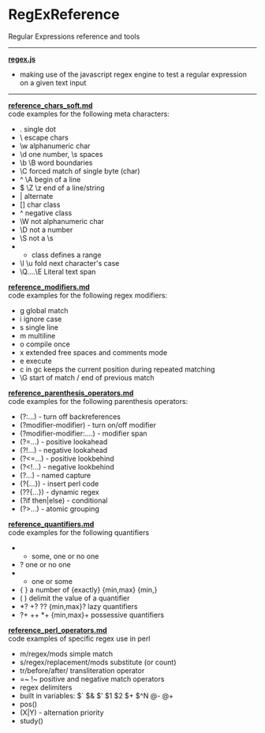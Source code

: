 # RegExReference

Regular Expressions reference and tools

---

**[regex.js](./regex.js)**</br>
- making use of the javascript regex engine to test a regular expression on a given text input

---

**[reference_chars_soft.md](./reference_chars_soft.md)**</br>
code examples for the following meta characters:</br>
- . single dot
- \ escape chars
- \w alphanumeric char
- \d one number, \s spaces
- \b \B word boundaries
- \C forced match of single byte (char)
- ^ \A begin of a line
- $ \Z \z end of a line/string
- | alternate
- [] char class
- ^ negative class
- \W not alphanumeric char
- \D not a number
- \S not a \s
- - class defines a range
- \l \u fold next character's case
- \Q....\E Literal text span


**[reference_modifiers.md](./reference_modifiers.md)**</br>
code examples for the following regex modifiers:</br>
- g global match
- i	ignore case
- s single line
- m multiline
- o compile once
- x	extended free spaces and comments mode
- e execute
- c in gc keeps the current position during repeated matching
- \G start of match / end of previous match

**[reference_parenthesis_operators.md](./reference_parenthesis_operators.md)**</br>
code examples for the following parenthesis operators:</br>
- (?:...) - turn off backreferences
- (?modifier-modifier) - turn on/off modifier
- (?modifier-modifier:....) - modifier span
- (?=...) - positive lookahead
- (?!...) - negative lookahead
- (?<=...) - positive lookbehind
- (?<!...) - negative lookbehind
- (?...) - named capture
- (?{...}) - insert perl code
- (??{...}) - dynamic regex
- (?if then|else) - conditional
- (?>...) - atomic grouping

**[reference_quantifiers.md](reference_quantifiers.md)**</br>
code examples for the following quantifiers</br>
- * some, one or no one
- ? one or no one
- + one or some
- { } a number of {exactly} {min,max} {min,}
- ( ) delimit the value of a quantifier
- *? +? ?? {min,max}? lazy quantifiers
- ?+ ++ *+ {min,max}+ possessive quantifiers

**[reference_perl_operators.md](reference_perl_operators.md)**</br>
code examples of specific regex use in perl</br>
- m/regex/mods simple match
- s/regex/replacement/mods substitute (or count)
- tr/before/after/ transliteration operator
- =~ !~ positive and negative match operators
- regex delimiters
- built in variables:  $` $& $' $1 $2 $+ $^N @- @+
- pos()
- (X|Y) - alternation priority
- study()
